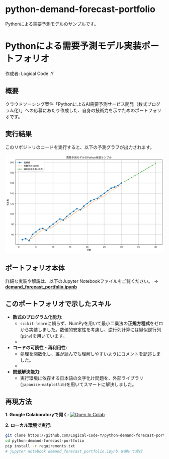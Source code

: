 # python-demand-forecast-portfolio
Pythonによる需要予測モデルのサンプルです。
# Pythonによる需要予測モデル実装ポートフォリオ

作成者: Logical Code .Y

## 概要
クラウドソーシング案件「PythonによるAI需要予測サービス開発（数式プログラム化）」への応募にあたり作成した、自身の技術力を示すためのポートフォリオです。

## 実行結果
このリポジトリのコードを実行すると、以下の予測グラフが出力されます。

![需要予測グラフ](demand_prediction_sample.png)

## ポートフォリオ本体
詳細な実装や解説は、以下のJupyter Notebookファイルをご覧ください。
→ **[demand_forecast_portfolio.ipynb](demand_forecast_portfolio.ipynb)**

## このポートフォリオで示したスキル
- **数式のプログラム化能力:**
  - `scikit-learn`に頼らず、NumPyを用いて最小二乗法の**正規方程式**をゼロから実装しました。数値的安定性を考慮し、逆行列計算には疑似逆行列(`pinv`)を用いています。
  - 
- **コードの可読性・再利用性:**
  - 処理を関数化し、誰が読んでも理解しやすいようにコメントを記述しました。
  - 
- **問題解決能力:**
  - 実行環境に依存する日本語の文字化け問題を、外部ライブラリ(`japanize-matplotlib`)を用いてスマートに解決しました。


## 再現方法
**1. Google Colaboratoryで開く:**
[![Open In Colab](https://colab.research.google.com/assets/colab-badge.svg)](https://colab.research.google.com/github/Logical-Code-Y/python-demand-forecast-portfolio/blob/main/demand_forecast_portfolio.ipynb)

**2. ローカル環境で実行:**
```bash
git clone https://github.com/Logical-Code-Y/python-demand-forecast-portfolio.git
cd python-demand-forecast-portfolio
pip install -r requirements.txt
# jupyter notebook demand_forecast_portfolio.ipynb を開いて実行
